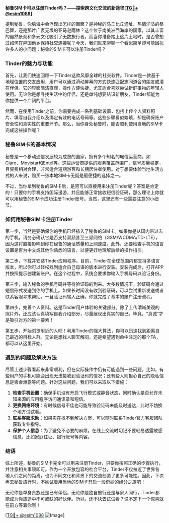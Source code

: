 **秘鲁SIM卡可以注册Tinder吗？——探索跨文化交流的新途径[[TG💪+ @esim1088](https://t.me/s/esim1088)]**

提到秘鲁，你脑海中会浮现出怎样的画面？是神秘的马丘比丘遗址、热情洋溢的桑巴舞，还是那片广袤无垠的亚马逊雨林？这个位于南美洲西海岸的国家，以其丰富的自然景观和多元文化吸引了无数旅行者。而当你准备踏上这片土地时，是否曾想过如何在异国他乡保持社交连接呢？今天，我们就来聊聊一个看似简单却可能困扰许多人的小问题：秘鲁的SIM卡可以注册Tinder吗？

### Tinder的魅力与功能

首先，让我们快速回顾一下Tinder这款风靡全球的社交软件。Tinder是一款基于地理位置的交友应用，用户可以通过滑动屏幕的方式快速匹配志同道合的朋友或潜在伴侣。它的界面简洁直观，操作方便快捷，尤其适合喜欢尝试新鲜事物的年轻人使用。无论你是想寻找生活中的伴侣，还是单纯想要结识新朋友，Tinder都能为你提供一个广阔的平台。

然而，在使用Tinder之前，你需要完成一系列基础设置，包括上传个人资料照片、填写自我介绍以及绑定有效的电话号码等。这些步骤看似繁琐，却是确保账户安全性和真实性的重要环节。那么，当你身处秘鲁时，能否顺利使用当地的SIM卡完成这些操作呢？

### 秘鲁SIM卡的基本情况

秘鲁是一个移动通信发展较为成熟的国家，拥有多个知名的电信运营商，如Claro、Movistar和Entel等。这些运营商提供的服务覆盖范围广，信号质量稳定，且资费相对合理，非常适合短期游客和长期居住者使用。对于想要体验当地生活方式的人来说，购买一张本地SIM卡无疑是最便捷的选择之一。

不过，当你拿到秘鲁的SIM卡后，是否可以直接用来注册Tinder呢？答案是肯定的！只要你的手机支持国际漫游，并且能够正常接收短信验证码，那么理论上你就可以用秘鲁的SIM卡成功注册Tinder账号。当然，这里还有一些需要注意的小细节。

### 如何用秘鲁SIM卡注册Tinder

第一步，当然是要确保你的手机已经插入了秘鲁的SIM卡。如果你是从国内带过去的手机，请务必确认它是否支持双频甚至三频网络（GSM/WCDMA/TD-LTE），因为这将直接影响到你在秘鲁的通话质量和上网速度。此外，还要检查手机的语言设置是否为中文或其他你熟悉的语言，以便更好地理解后续的操作指引。

第二步，下载并安装Tinder应用程序。目前，Tinder在全球范围内都支持多语言版本，所以你可以轻松找到适合自己母语的版本进行安装。安装完成后，打开APP并按照提示创建新账户。在这个过程中，系统会要求你输入手机号码以验证身份。

第三步，输入秘鲁的手机号码并等待验证码的到来。大多数情况下，验证码会通过短信形式发送到你的手机上。如果长时间没有收到验证码，可以尝试重新发送或者联系客服寻求帮助。一旦验证码输入正确，你就完成了基本的账户注册流程。

第四步，完善个人资料。这是Tinder用户体验的关键部分。除了上传清晰美观的照片外，还应该认真填写自我介绍部分，尽量展现出真实的自己。毕竟，“真诚”才是吸引对方的第一要素！

第五步，开始浏览附近的人吧！利用Tinder的强大算法，你可以迅速找到距离自己最近的目标人群。无论是想找人聊天解闷，还是希望遇到命中注定的那个TA，都可以从这里开始。

### 遇到的问题及解决方法

尽管上述步骤看起来非常顺利，但在实际操作中仍有可能遇到一些问题。比如，有些用户的手机可能会出现无法接收到验证码的情况；还有些人则担心自己的隐私信息是否会泄露等问题。针对这些问题，我们可以采取以下措施：

1. **检查手机设置**：确保手机没有开启飞行模式或静音状态，同时确认是否允许未知来源的应用程序访问通讯录和短信。
2. **更换网络环境**：有时候信号不佳也可能导致验证码未能及时送达，此时不妨换个地方试试看。
3. **联系客服求助**：如果实在找不到解决方案，可以随时联系Tinder官方客服团队获取专业指导。
4. **保护个人信息**：为了避免不必要的麻烦，在线上交流时切记不要轻易透露敏感信息，比如家庭住址、银行账号等内容。

### 结语

综上所述，秘鲁的SIM卡完全可以用来注册Tinder，只要你按照正确的步骤执行，并注意相关事项即可。作为一个开放包容的社会平台，Tinder不仅拉近了世界各地人们之间的距离，也为不同文化和背景下的交流创造了更多可能性。因此，下次再去秘鲁旅行时，不妨试着用当地的SIM卡开启一段奇妙的缘分之旅吧！

无论你是单身贵族还是已有伴侶，无论你是独自旅行还是与家人同行，Tinder都能成为你旅途中不可或缺的好伙伴。所以，还不快去试试看？说不定下一个惊喜就在前方等着你哦！

[[TG💪+ @esim1088](https://t.me/s/esim1088) ![Image](https://i.postimg.cc/4NQfJmqS/Snipaste-2025-05-13-00-14-12.png)]